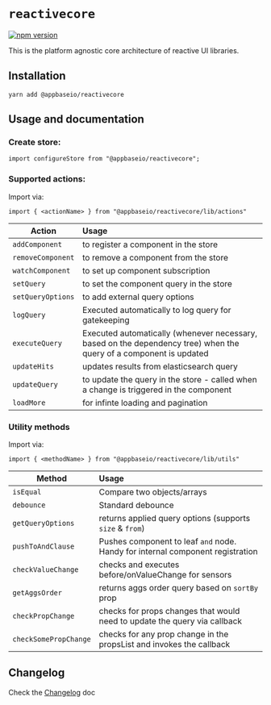 # `reactivecore`

[![npm version](https://badge.fury.io/js/%40appbaseio%2Freactivecore.svg)](https://badge.fury.io/js/%40appbaseio%2Freactivecore)

This is the platform agnostic core architecture of reactive UI libraries.

## Installation

```
yarn add @appbaseio/reactivecore
```


## Usage and documentation

### Create store:

```
import configureStore from "@appbaseio/reactivecore";
```


### Supported actions:

Import via:

```
import { <actionName> } from "@appbaseio/reactivecore/lib/actions"
```

| Action					| Usage													|
|---------------------------|:------------------------------------------------------|
| `addComponent`			| to register a component in the store					|
| `removeComponent`			| to remove a component from the store					|
| `watchComponent`			| to set up component subscription						|
| `setQuery`				| to set the component query in the store				|
| `setQueryOptions`			| to add external query options							|
| `logQuery`				| Executed automatically to log query for gatekeeping	|
| `executeQuery`			| Executed automatically (whenever necessary, based on the dependency tree) when the query of a component is updated|
| `updateHits`				| updates results from elasticsearch query				|
| `updateQuery`				| to update the query in the store - called when a change is triggered in the component|
| `loadMore`				| for infinte loading and pagination					|


### Utility methods

Import via:

```
import { <methodName> } from "@appbaseio/reactivecore/lib/utils"
```

| Method				| Usage														|
|-----------------------|:----------------------------------------------------------|
| `isEqual`				| Compare two objects/arrays								|
| `debounce`			| Standard debounce											|
| `getQueryOptions`		| returns applied query options (supports `size` & `from`)	|
| `pushToAndClause`		| Pushes component to leaf `and` node. Handy for internal component registration |
| `checkValueChange`	| checks and executes before/onValueChange for sensors		|
| `getAggsOrder`		| returns aggs order query based on `sortBy` prop			|
| `checkPropChange`     | checks for props changes that would need to update the query via callback		|
| `checkSomePropChange`	| checks for any prop change in the propsList and invokes the callback			|

## Changelog

Check the [Changelog](./CHANGELOG.md) doc
